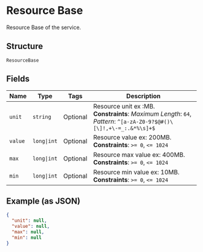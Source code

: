 
# Resource Base

Resource Base of the service.

## Structure

`ResourceBase`

## Fields

| Name | Type | Tags | Description |
|  --- | --- | --- | --- |
| `unit` | `string` | Optional | Resource unit ex :MB.<br>**Constraints**: *Maximum Length*: `64`, *Pattern*: `^[a-zA-Z0-9?$@#()\[\]!,+\-=_:.&*%\s]+$` |
| `value` | `long\|int` | Optional | Resource value  ex: 200MB.<br>**Constraints**: `>= 0`, `<= 1024` |
| `max` | `long\|int` | Optional | Resource max value ex: 400MB.<br>**Constraints**: `>= 0`, `<= 1024` |
| `min` | `long\|int` | Optional | Resource min value ex: 10MB.<br>**Constraints**: `>= 0`, `<= 1024` |

## Example (as JSON)

```json
{
  "unit": null,
  "value": null,
  "max": null,
  "min": null
}
```

